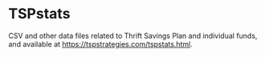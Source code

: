 # TSPstats
CSV and other data files related to Thrift Savings Plan and individual funds, and available at https://tspstrategies.com/tspstats.html. 
